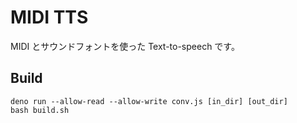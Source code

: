 # MIDI TTS

MIDI とサウンドフォントを使った Text-to-speech です。

## Build

```
deno run --allow-read --allow-write conv.js [in_dir] [out_dir]
bash build.sh
```
